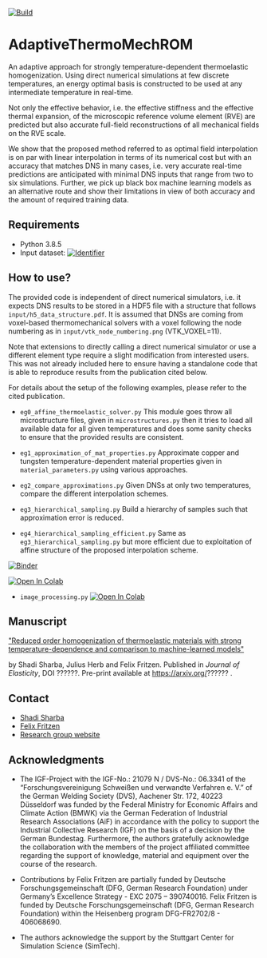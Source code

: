 [![Build](https://github.com/shadisharba/AdaptiveThermoMechROM/actions/workflows/github-actions.yml/badge.svg)](https://github.com/shadisharba/AdaptiveThermoMechROM/actions/workflows/github-actions.yml)

# AdaptiveThermoMechROM

An adaptive approach for strongly temperature-dependent thermoelastic homogenization. Using direct numerical simulations at few discrete temperatures, an energy optimal basis is constructed to be used at any intermediate temperature in real-time.

Not only the effective behavior, i.e. the effective stiffness and the effective thermal expansion, of the microscopic reference volume element (RVE) are predicted but also accurate full-field reconstructions of all mechanical fields on the RVE scale.

We show that the proposed method referred to as optimal field interpolation is on par with linear interpolation in terms of its numerical cost but with an accuracy that matches DNS in many cases, i.e. very accurate real-time predictions are anticipated with minimal DNS inputs that range from two to six simulations. Further, we pick up black box machine learning models as an alternative route and show their limitations in view of both accuracy and the amount of required training data.

## Requirements

- Python 3.8.5
- Input dataset: [![Identifier](https://img.shields.io/badge/doi-10.18419%2Fdarus--2822-d45815.svg)](https://doi.org/10.18419/darus-2822)


## How to use?

The provided code is independent of direct numerical simulators, i.e. it expects DNS results to be stored in a HDF5 file with a structure that follows `input/h5_data_structure.pdf`. It is assumed that DNSs are coming from voxel-based thermomechanical solvers with a voxel following the node numbering as in `input/vtk_node_numbering.png` (VTK_VOXEL=11). 

Note that extensions to directly calling a direct numerical simulator or use a different element type require a slight modification from interested users. This was not already included here to ensure having a standalone code that is able to reproduce results from the publication cited below.


For details about the setup of the following examples, please refer to the cited publication.

- `eg0_affine_thermoelastic_solver.py`
  This module goes throw all microstructure files, given in `microstructures.py` then it tries to load all available data for all given temperatures and does some sanity checks to ensure that the provided results are consistent.
  
- `eg1_approximation_of_mat_properties.py`
  Approximate copper and tungsten temperature-dependent material properties given in `material_parameters.py` using various approaches.
  
- `eg2_compare_approximations.py`
  Given DNSs at only two temperatures, compare the different interpolation schemes.
  
- `eg3_hierarchical_sampling.py`
  Build a hierarchy of samples such that approximation error is reduced.
  
- `eg4_hierarchical_sampling_efficient.py`
  Same as `eg3_hierarchical_sampling.py` but more efficient due to exploitation of affine structure of the proposed interpolation scheme.  

<!-- https://mybinder.readthedocs.io/en/latest/using/config_files.html -->
[![Binder](https://mybinder.org/badge_logo.svg)](https://mybinder.org/v2/gh/shadialameddin/del/HEAD)

[![Open In Colab](https://colab.research.google.com/assets/colab-badge.svg)](https://colab.research.google.com/github/shadialameddin/del/blob/HEAD/index.ipynb)
- `image_processing.py` [![Open In Colab](https://colab.research.google.com/assets/colab-badge.svg)](https://colab.research.google.com/github/shadialameddin/pyminirom/blob/master/examples/0_intro_using_mnist.ipynb)


## Manuscript

["Reduced order homogenization of thermoelastic materials with strong temperature-dependence and comparison to machine-learned models"](https://??????)

by Shadi Sharba, Julius Herb and Felix Fritzen. Published in *Journal of Elasticity*, DOI ??????. Pre-print available at https://arxiv.org/?????? .

## Contact
* [Shadi Sharba](mailto:shadi.sharba@mib.uni-stuttgart.de)
* [Felix Fritzen](mailto:fritzen@mib.uni-stuttgart.de)
* [Research group website](http://www.mib.uni-stuttgart.de/dae)

## Acknowledgments
- The IGF-Project with the IGF-No.: 21079 N / DVS-No.: 06.3341 of the “Forschungsvereinigung Schweißen und verwandte Verfahren e. V.” of the German Welding Society (DVS), Aachener Str. 172, 40223 Düsseldorf was funded by the Federal Ministry for Economic Affairs and Climate Action (BMWK) via the German Federation of Industrial Research Associations (AiF) in accordance with the policy to support the Industrial Collective Research (IGF) on the basis of a decision by the German Bundestag. Furthermore, the authors gratefully acknowledge the collaboration with the members of the project affiliated committee regarding the support of knowledge, material and equipment over the course of the research.

- Contributions by Felix Fritzen are partially funded by Deutsche Forschungsgemeinschaft (DFG, German Research Foundation) under Germany’s Excellence Strategy - EXC 2075 – 390740016.
Felix Fritzen is funded by Deutsche Forschungsgemeinschaft (DFG, German Research Foundation) within the Heisenberg program DFG-FR2702/8 - 406068690. 

- The authors acknowledge the support by the Stuttgart Center for Simulation Science (SimTech). 
